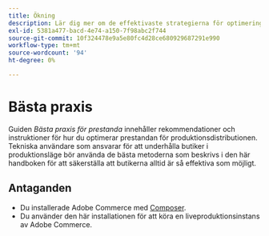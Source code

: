 ```yaml
---
title: Ökning
description: Lär dig mer om de effektivaste strategierna för optimering av driftsättningen av Adobe Commerce. Upptäck beprövade strategier för maximal hastighet, effektivitet och användarupplevelse.
exl-id: 5381a477-bacd-4e74-a150-7f98abc2f744
source-git-commit: 10f324478e9a5e80fc4d28ce680929687291e990
workflow-type: tm+mt
source-wordcount: '94'
ht-degree: 0%

---
```


# Bästa praxis

Guiden _Bästa praxis för prestanda_ innehåller rekommendationer och instruktioner för hur du optimerar prestandan för produktionsdistributionen. Tekniska användare som ansvarar för att underhålla butiker i produktionsläge bör använda de bästa metoderna som beskrivs i den här handboken för att säkerställa att butikerna alltid är så effektiva som möjligt.

## Antaganden

* Du installerade Adobe Commerce med [Composer](../installation/composer.md).
* Du använder den här installationen för att köra en liveproduktionsinstans av Adobe Commerce.
